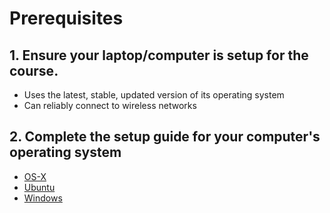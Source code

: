 # Prerequisites

## 1. Ensure your laptop/computer is setup for the course.

  - Uses the latest, stable, updated version of its operating system
  - Can reliably connect to wireless networks

## 2. Complete the setup guide for your computer's operating system

  - [OS-X](https://github.com/Adron/training-prerequisites/blob/master/OS-X/terminal.md)
  - [Ubuntu](prework/ubuntu/terminal.md)
  - [Windows](prework/windows/terminal.md)
